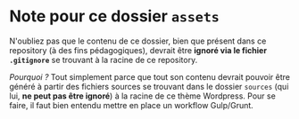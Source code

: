 # Note pour ce dossier `assets`

N'oubliez pas que le contenu de ce dossier, bien que présent dans ce repository (à des fins pédagogiques), devrait être **ignoré via le fichier `.gitignore`** se trouvant à la racine de ce repository.

_Pourquoi ?_ Tout simplement parce que tout son contenu devrait pouvoir être généré à partir des fichiers sources se trouvant dans le dossier `sources` (qui lui, **ne peut pas être ignoré**) à la racine de ce thème Wordpress. Pour se faire, il faut bien entendu mettre en place un workflow Gulp/Grunt.